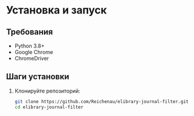 # Установка и запуск

## Требования
- Python 3.8+
- Google Chrome
- ChromeDriver

## Шаги установки

1. Клонируйте репозиторий:
   ```bash
   git clone https://github.com/Reichenau/elibrary-journal-filter.git
   cd elibrary-journal-filter